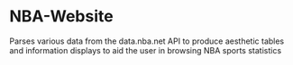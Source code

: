 # NBA-Website
Parses various data from the data.nba.net API to produce aesthetic tables and information displays to aid the user in browsing NBA sports statistics
